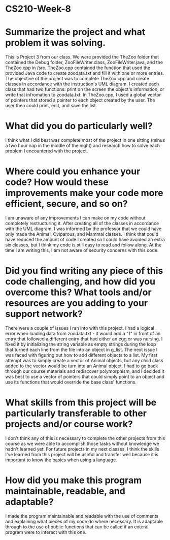 # CS210-Week-8

# Summarize the project and what problem it was solving.
This is Project 3 from our class. We were provided the TheZoo folder that contained the Debug folder, ZooFileWriter.class, ZooFileWriter.java, and the TheZoo.cpp in /src. TheZoo.cpp contained the function that used the provided Java code to create zoodata.txt and fill it with one or more entries. The objective of the project was to complete TheZoo.cpp and create classes in accordance with the instruction's UML diagram. I created each class that had two functions: print on the screen the object's information, or write that infromation to zoodata.txt. In TheZoo.cpp, I used a global vector of pointers that stored a pointer to each object created by the user. The user then could print, edit, and save the list. 

# What did you do particularly well?
I think what I did best was complete most of the project in one sitting (minus a two hour nap in the middle of the night) and research how to solve each problem I encountered with the project. 

# Where could you enhance your code? How would these improvements make your code more efficient, secure, and so on?
I am unaware of any improvements I can make on my code without completely restructuring it. After creating all of the classes in accordance with the UML diagram, I was informed by the professor that we could have only made the Animal, Oviparous, and Mammal classes. I think that could have reduced the amount of code I created so I could have avoided an extra six classes, but I think my code is still easy to read and follow along. At the time I am writing this, I am not aware of security concerns with this code. 

# Did you find writing any piece of this code challenging, and how did you overcome this? What tools and/or resources are you adding to your support network?
There were a couple of issues I ran into with this project. I had a logical error when loading data from zoodata.txt - it would add a "1" in front of an entry that followed a different entry that had either an egg or was nursing. I fixed it by initializing the string variable as empty strings during the loop that turned each line from the file into an object in g_list. The next issue I was faced with figuring out how to add different objects to a list. My first attempt was to simply create a vector of Animal objects, but any child class added to the vector would be turn into an Animal object. I had to go back through our course materials and rediscover polymorphism, and I decided it was best to use a vector of pointers that could simply point to an object and use its functions that would override the base class' functions. 

# What skills from this project will be particularly transferable to other projects and/or course work?
I don't think any of this is necessary to complete the other projects from this course as we were able to accomplish those tasks without knowledge we hadn't learned yet. For future projects in my next classes, I think the skills I've learned from this project will be useful and transfer well because it is important to know the basics when using a language. 

# How did you make this program maintainable, readable, and adaptable?
I made the program maintainable and readable with the use of comments and explaining what pieces of my code do where necessary. It is adaptable through to the use of public functions that can be called if an exteral program were to interact with this one. 
